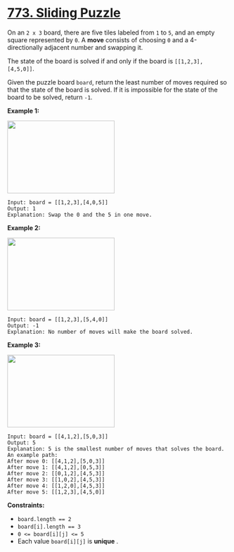 # [773. Sliding Puzzle](https://leetcode.com/problems/sliding-puzzle/description/)

On an `2 x 3` board, there are five tiles labeled from `1` to `5`, and an empty square represented by `0`. A **move** consists of choosing `0` and a 4-directionally adjacent number and swapping it.

The state of the board is solved if and only if the board is `[[1,2,3],[4,5,0]]`.

Given the puzzle board `board`, return the least number of moves required so that the state of the board is solved. If it is impossible for the state of the board to be solved, return `-1`.

**Example 1:**

<img alt="" src="https://assets.leetcode.com/uploads/2021/06/29/slide1-grid.jpg" style="width: 244px; height: 165px;">

```
Input: board = [[1,2,3],[4,0,5]]
Output: 1
Explanation: Swap the 0 and the 5 in one move.
```

**Example 2:**

<img alt="" src="https://assets.leetcode.com/uploads/2021/06/29/slide2-grid.jpg" style="width: 244px; height: 165px;">

```
Input: board = [[1,2,3],[5,4,0]]
Output: -1
Explanation: No number of moves will make the board solved.
```

**Example 3:**

<img alt="" src="https://assets.leetcode.com/uploads/2021/06/29/slide3-grid.jpg" style="width: 244px; height: 165px;">

```
Input: board = [[4,1,2],[5,0,3]]
Output: 5
Explanation: 5 is the smallest number of moves that solves the board.
An example path:
After move 0: [[4,1,2],[5,0,3]]
After move 1: [[4,1,2],[0,5,3]]
After move 2: [[0,1,2],[4,5,3]]
After move 3: [[1,0,2],[4,5,3]]
After move 4: [[1,2,0],[4,5,3]]
After move 5: [[1,2,3],[4,5,0]]
```

**Constraints:**

- `board.length == 2`
- `board[i].length == 3`
- `0 <= board[i][j] <= 5`
- Each value `board[i][j]` is **unique** .
